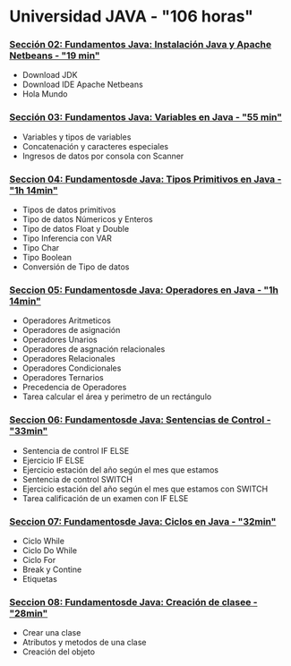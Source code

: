 # Universidad JAVA - "106 horas"

### [Sección 02: Fundamentos Java: Instalación Java y Apache Netbeans - "19 min" ](./src/seccion02)

* Download JDK
* Download IDE Apache Netbeans
* Hola Mundo

### [Sección 03: Fundamentos Java: Variables en Java - "55 min"](./src/seccion03)
* Variables y tipos de variables
* Concatenación y caracteres especiales
* Ingresos de datos por consola con Scanner

### [Seccion 04: Fundamentosde Java: Tipos Primitivos en Java - "1h 14min"](./src/seccion04)
* Tipos de datos primitivos
* Tipo de datos Númericos y Enteros
* Tipo de datos Float y Double
* Tipo Inferencia con VAR
* Tipo Char 
* Tipo Boolean
* Conversión de Tipo de datos

### [Seccion 05: Fundamentosde Java: Operadores en Java - "1h 14min"](./src/seccion05)
* Operadores Aritmeticos
* Operadores de asignación
* Operadores Unarios
* Operadores de asgnación relacionales
* Operadores Relacionales
* Operadores Condicionales
* Operadores Ternarios
* Precedencia de Operadores
* Tarea calcular el área y perimetro de un rectángulo

### [Seccion 06: Fundamentosde Java: Sentencias de Control - "33min"](./src/seccion06)
* Sentencia de control IF ELSE
* Ejercicio IF ELSE
* Ejercicio estación del año según el mes que estamos
* Sentencia de control SWITCH
* Ejercicio estación del año según el mes que estamos con SWITCH
* Tarea calificación de un examen con IF ELSE

### [Seccion 07: Fundamentosde Java: Ciclos en Java - "32min"](./src/seccion07)
* Ciclo While
* Ciclo Do While
* Ciclo For
* Break y Contine
* Etiquetas

### [Seccion 08: Fundamentosde Java: Creación de clasee - "28min"](./src/seccion08)
* Crear una clase
* Atributos y metodos de una clase
* Creación del objeto
